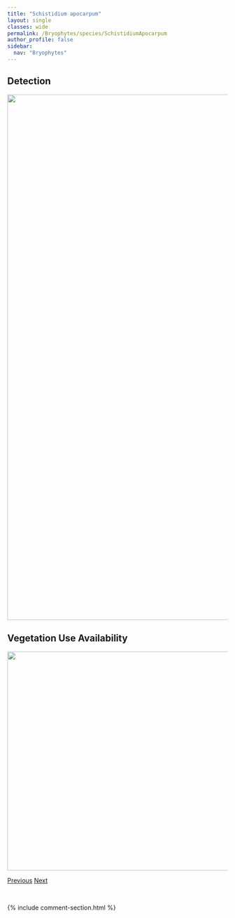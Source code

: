 ```yaml
---
title: "Schistidium apocarpum"
layout: single
classes: wide
permalink: /Bryophytes/species/SchistidiumApocarpum
author_profile: false
sidebar:
  nav: "Bryophytes"
---
```


<h2>Detection</h2>

<a href="https://drive.google.com/uc?export=view&id=1cnnSzd44BXjkj3gCK_qi4ZiZktRRjURm">
<img src="https://drive.google.com/uc?export=view&id=1cnnSzd44BXjkj3gCK_qi4ZiZktRRjURm" height = "1200" width = "800">
</a>


<h2>Vegetation Use Availability</h2>

<a href="https://drive.google.com/uc?export=view&id=1wwVstZLX0YyR3ParEkXr5atU1bCTd1uG">
<img src="https://drive.google.com/uc?export=view&id=1wwVstZLX0YyR3ParEkXr5atU1bCTd1uG" height = "500" width = "1000">
</a>


<a href="/DevelopmentWebsite/Bryophytes/species/ScapaniaUndulata" class="pagination--pager" title="Scapania undulata">Previous</a> <a href="/DevelopmentWebsite/Bryophytes/species/SchistidiumConfertum" class="pagination--pager" title="Schistidium confertum">Next</a>

<p>&nbsp;</p>

{% include comment-section.html %}
